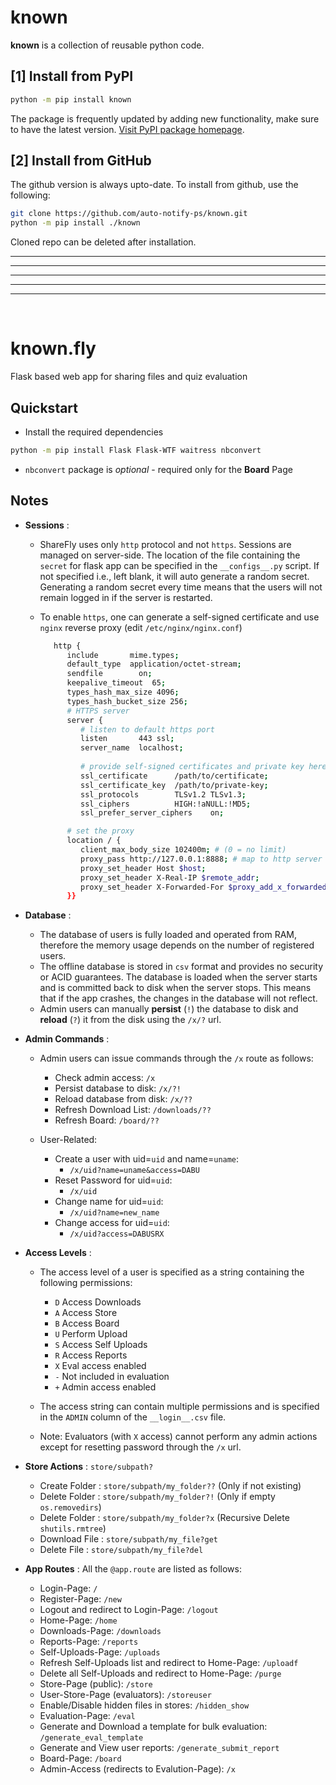 
# known

**known** is a collection of reusable python code.

## [1] Install from PyPI

```bash
python -m pip install known
```
The package is frequently updated by adding new functionality, make sure to have the latest version.
[Visit PyPI package homepage](https://pypi.org/project/known).


## [2] Install from GitHub

The github version is always upto-date. To install from github, use the following:
```bash
git clone https://github.com/auto-notify-ps/known.git
python -m pip install ./known
```
Cloned repo can be deleted after installation.

---
---
---
---
---
<br>

# known.fly

Flask based web app for sharing files and quiz evaluation

## Quickstart

* Install the required dependencies

```bash
python -m pip install Flask Flask-WTF waitress nbconvert 
```
* `nbconvert` package is *optional* - required only for the **Board** Page
   
## Notes

* **Sessions** :
    * ShareFly uses only `http` protocol and not `https`. Sessions are managed on server-side. The location of the file containing the `secret` for flask app can be specified in the `__configs__.py` script. If not specified i.e., left blank, it will auto generate a random secret. Generating a random secret every time means that the users will not remain logged in if the server is restarted.

    * To enable `https`, one can generate a self-signed certificate and use `nginx` reverse proxy (edit `/etc/nginx/nginx.conf`)

      ```bash
         http {
            include       mime.types;
            default_type  application/octet-stream;
            sendfile        on;
            keepalive_timeout  65;
            types_hash_max_size 4096;
            types_hash_bucket_size 256;
            # HTTPS server
            server {
               # listen to default https port
               listen       443 ssl; 
               server_name  localhost;
               
               # provide self-signed certificates and private key here
               ssl_certificate      /path/to/certificate;
               ssl_certificate_key  /path/to/private-key;
               ssl_protocols        TLSv1.2 TLSv1.3;
               ssl_ciphers          HIGH:!aNULL:!MD5;
               ssl_prefer_server_ciphers    on;

            # set the proxy   
            location / {
               client_max_body_size 102400m; # (0 = no limit)
               proxy_pass http://127.0.0.1:8888; # map to http server running on loopback
               proxy_set_header Host $host;
               proxy_set_header X-Real-IP $remote_addr;
               proxy_set_header X-Forwarded-For $proxy_add_x_forwarded_for;
            }}
      ```


* **Database** :
    * The database of users is fully loaded and operated from RAM, therefore the memory usage depends on the number of registered users.
    * The offline database is stored in `csv` format and provides no security or ACID guarantees. The database is loaded when the server starts and is committed back to disk when the server stops. This means that if the app crashes, the changes in the database will not reflect. 
    * Admin users can manually **persist** (`!`) the database to disk and **reload** (`?`) it from the disk using the `/x/?` url.

* **Admin Commands** :
    * Admin users can issue commands through the `/x` route as follows:
        * Check admin access:        `/x`
        * Persist database to disk:  `/x/?!`
        * Reload database from disk: `/x/??`
        * Refresh Download List:     `/downloads/??`
        * Refresh Board:             `/board/??`

    * User-Related: 

        * Create a user with uid=`uid` and name=`uname`: 
            * `/x/uid?name=uname&access=DABU`
        * Reset Password for uid=`uid`:
            * `/x/uid`
        * Change name for uid=`uid`:
            * `/x/uid?name=new_name`
        * Change access for uid=`uid`:
            * `/x/uid?access=DABUSRX`
        

* **Access Levels** :
    * The access level of a user is specified as a string containing the following permissions:
        * `D`   Access Downloads
        * `A`   Access Store
        * `B`   Access Board
        * `U`   Perform Upload
        * `S`   Access Self Uploads
        * `R`   Access Reports
        * `X`   Eval access enabled
        * `-`   Not included in evaluation
        * `+`   Admin access enabled
    * The access string can contain multiple permissions and is specified in the `ADMIN` column of the `__login__.csv` file.

    * Note: Evaluators (with `X` access) cannot perform any admin actions except for resetting password through the `/x` url.

* **Store Actions** : `store/subpath?`
    * Create Folder : `store/subpath/my_folder??` (Only if not existing)
    * Delete Folder : `store/subpath/my_folder?!` (Only if empty `os.removedirs`)
    * Delete Folder : `store/subpath/my_folder?x` (Recursive Delete `shutils.rmtree`)
    * Download File : `store/subpath/my_file?get`
    * Delete File   : `store/subpath/my_file?del`


* **App Routes** : All the `@app.route` are listed as follows:
    * Login-Page: `/`
    * Register-Page: `/new`
    * Logout and redirect to Login-Page: `/logout`
    * Home-Page: `/home`
    * Downloads-Page: `/downloads`
    * Reports-Page: `/reports`
    * Self-Uploads-Page: `/uploads`
    * Refresh Self-Uploads list and redirect to Home-Page: `/uploadf`
    * Delete all Self-Uploads and redirect to Home-Page: `/purge`
    * Store-Page (public): `/store`
    * User-Store-Page (evaluators): `/storeuser`
    * Enable/Disable hidden files in stores: `/hidden_show`
    * Evaluation-Page: `/eval`
    * Generate and Download a template for bulk evaluation: `/generate_eval_template`
    * Generate and View user reports: `/generate_submit_report`
    * Board-Page: `/board`
    * Admin-Access (redirects to Evalution-Page): `/x`


